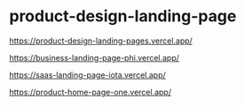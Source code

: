 # product-design-landing-page

https://product-design-landing-pages.vercel.app/

https://business-landing-page-phi.vercel.app/

https://saas-landing-page-iota.vercel.app/

https://product-home-page-one.vercel.app/
